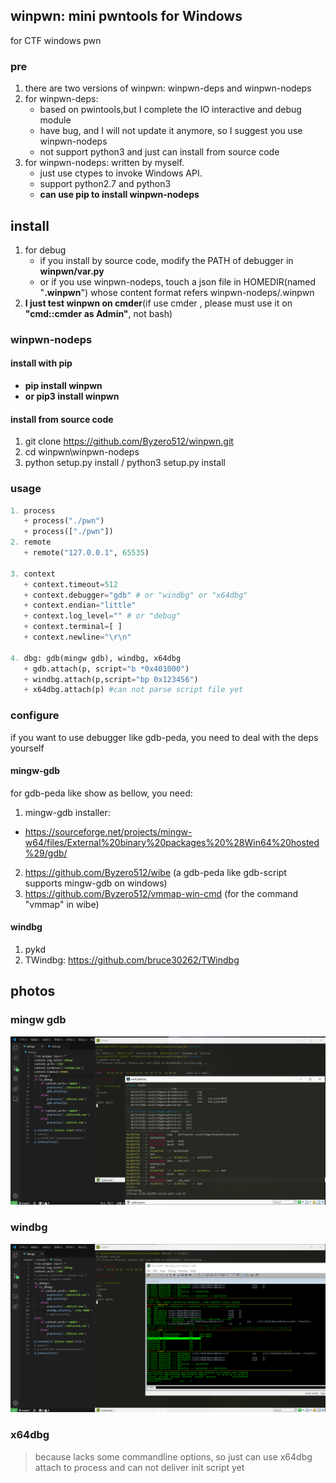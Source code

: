 ## winpwn: mini pwntools for Windows
for CTF windows pwn


### pre
1. there are two versions of winpwn: winpwn-deps and winpwn-nodeps
2. for winpwn-deps: 
   + based on pwintools,but I complete the IO interactive and debug module
   + have bug, and I will not update it anymore, so I suggest you use winpwn-nodeps
   + not support python3 and just can install from source code
3. for winpwn-nodeps: written by myself. 
   + just use ctypes to invoke Windows API. 
   + support python2.7 and python3
   + <b>can use pip to install winpwn-nodeps</b>


## install
1. for debug
   + if you install by source code, modify the PATH of debugger in <b>winpwn/var.py</b>
   + or if you use winpwn-nodeps, touch a json file in HOMEDIR(named "<b>.winpwn</b>") whose content format refers winpwn-nodeps/.winpwn
2. <b>I just test winpwn on cmder</b>(if use cmder , please must use it on <b>"cmd::cmder as Admin"</b>, not bash)

### winpwn-nodeps

#### install with pip
   + <b>pip install winpwn </b>
   + <b>or pip3 install winpwn</b>

#### install from source code
1. git clone  https://github.com/Byzero512/winpwn.git
2. cd winpwn\winpwn-nodeps
3. python setup.py install / python3 setup.py install

### usage
```python
1. process
   + process("./pwn")
   + process(["./pwn"])
2. remote
   + remote("127.0.0.1", 65535)
   
3. context
   + context.timeout=512
   + context.debugger="gdb" # or "windbg" or "x64dbg"
   + context.endian="little"
   + context.log_level="" # or "debug"
   + context.terminal=[ ]
   + context.newline="\r\n"
   
4. dbg: gdb(mingw gdb), windbg, x64dbg
   + gdb.attach(p, script="b *0x401000")
   + windbg.attach(p,script="bp 0x123456")
   + x64dbg.attach(p) #can not parse script file yet
```

### configure
if you want to use debugger like gdb-peda, you need to deal with the deps yourself

#### mingw-gdb
for gdb-peda like show  as bellow, you need:
1. mingw-gdb installer: 
+ https://sourceforge.net/projects/mingw-w64/files/External%20binary%20packages%20%28Win64%20hosted%29/gdb/
2. https://github.com/Byzero512/wibe (a gdb-peda like gdb-script supports mingw-gdb on windows)
3. https://github.com/Byzero512/vmmap-win-cmd (for the command "vmmap" in wibe)

#### windbg
1. pykd
2. TWindbg: https://github.com/bruce30262/TWindbg


## photos

### mingw gdb

![gdb](./img/winpwn1.png)

### windbg

![windbg](./img/winpwn2.png)

### x64dbg
> because lacks some commandline options, so just can use x64dbg attach to process and can not deliver init script yet
